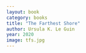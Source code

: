 ```yaml
---
layout: book
category: books
title: "The Farthest Shore"
author: Ursula K. Le Guin
year: 2020
image: tfs.jpg
---
```

